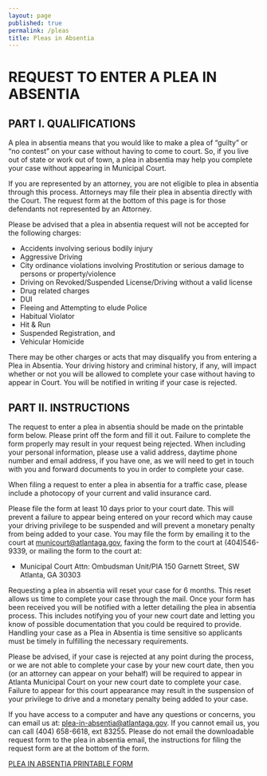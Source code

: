 ```yaml
---
layout: page
published: true
permalink: /pleas
title: Pleas in Absentia
---
```




# REQUEST TO ENTER A PLEA IN ABSENTIA

## PART I. QUALIFICATIONS

A plea in absentia means that you would like to make a plea of “guilty” or “no contest” on your case without having to come to court. So, if you live out of state or work out of town, a plea in absentia may help you complete your case without appearing in Municipal Court.

If you are represented by an attorney, you are not eligible to plea in absentia through this process. Attorneys may file their plea in absentia directly with the Court. The request form at the bottom of this page is for those defendants not represented by an Attorney. 

Please be advised that a plea in absentia request will not be accepted for the following charges: 

- Accidents involving serious bodily injury
- Aggressive Driving
- City ordinance violations involving Prostitution or serious damage to persons or property/violence
- Driving on Revoked/Suspended License/Driving without a valid license
- Drug related charges
- DUI
- Fleeing and Attempting to elude Police
- Habitual Violator
- Hit & Run
- Suspended Registration, and 
- Vehicular Homicide

There may be other charges or acts that may disqualify you from entering a Plea in Absentia. Your driving history and criminal history, if any, will impact whether or not you will be allowed to complete your case without having to appear in Court. You will be notified in writing if your case is rejected.

## PART II. INSTRUCTIONS

The request to enter a plea in absentia should be made on the printable form below. Please print off the form and fill it out. Failure to complete the form properly may result in your request being rejected. When including your personal information, please use a valid address, daytime phone number and email address, if you have one, as we will need to get in touch with you and forward documents to you in order to complete your case.

When filing a request to enter a plea in absentia for a traffic case, please include a photocopy of your current and valid insurance card.

Please file the form at least 10 days prior to your court date. This will prevent a failure to appear being entered on your record which may cause your driving privilege to be suspended and will prevent a monetary penalty from being added to your case.  You may file the form by emailing it to the court at <a href="mailto:municourt@atlantaga.gov">municourt@atlantaga.gov</a>, faxing the form to the court at (404)546-9339, or mailing the form to the court at: 

- Municipal Court Attn: Ombudsman Unit/PIA 150 Garnett Street, SW Atlanta, GA 30303

Requesting a plea in absentia will reset your case for  6 months. This reset allows us time to complete your case through the mail. Once your form has been received you will be notified with a letter detailing the plea in absentia process. This includes notifying you of your new court date and letting you know of possible documentation that you could be required to provide. Handling your case as a Plea in Absentia is time sensitive so applicants must be timely in fulfilling the necessary requirements.

Please be advised, if your case is rejected at any point during the process, or we are not able to complete your case by your new court date, then you (or an attorney can appear on your behalf) will be required to appear in Atlanta Municipal Court on your new court date to complete your case. Failure to appear for this court appearance may result in the suspension of your privilege to drive and a monetary penalty being added to your case.


If you have access to a computer and have any questions or concerns, you can email us at: <a href="mailto:plea-in-absentia@atlantaga.gov">plea-in-absentia@atlantaga.gov</a>. If you cannot email us, you can call (404) 658-6618, ext 83255. Please do not email the downloadable request form to the plea in absentia email, the instructions for filing the request form are at the bottom of the form.


<a href="/pdfs/PLEA_IN_ABSENTIA03032015.pdf" target="_blank">PLEA IN ABSENTIA PRINTABLE FORM</a>
